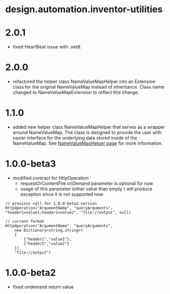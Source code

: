 

# design.automation.inventor-utilities

# 2.0.1
* fixed HeartBeat issue with .net8.

# 2.0.0
* refactored the helper class NameValueMapHelper into an Extension class for the original NameValueMap instead of inheritance. Class name changed to NameValueMapExtension to reflect this change.

# 1.1.0
* added new helper class NameValueMapHelper that serves as a wrapper around NameValueMap. The class is designed to provide the user with easier interface for the underlying data stored inside of the NameValueMap.  See [NameValueMapHelper page](NameValueMapHelper.md) for more information.

# 1.0.0-beta3

* modified contract for HttpOperation
	* requestOrContentFile onDemand parameter is optional for now
	* usage of this parameter (other value than empty ) will produce exception since it is not supported now
	
```
// previous call for 1.0.0-beta2 version
HttpOperation("ArgumentName", "queryArguments", "header1=value1;header2=value2", "file://output", null)

// current format
HttpOperation("ArgumentName", "queryArguments", 
	new Dictionary<string,string>(
	{
		{"header1","value1"},
		{"header2","value2"}
	}),
	"file://output")
 ```

# 1.0.0-beta2

* fixed ondemand return value
